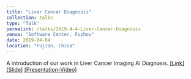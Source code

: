 ```yaml
---
title: "Liver Cancer Diagnosis"
collection: talks
type: "Talk"
permalink: /talks/2019-4-4-Liver-Cancer-Diagnosis
venue: "Software Center, Fuzhou"
date: 2019-04-04
location: "Fujian, China"
---
```


A introduction of our work in Liver Cancer Imaging AI Diagnosis. [[Link]](https://www.datafountain.cn/competitions/335) <br>
[[Slide]](http://ericonaldo.github.io/files/2019-4-4-Liver-Cancer-Diagnosis.pptx)
[[Presentation-Video]](/files/Liver-Cancer-Diagnosis.mp4)